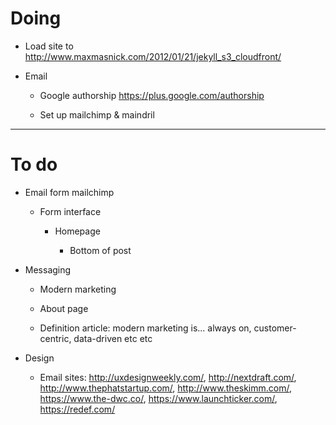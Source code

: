 # Doing

* Load site to http://www.maxmasnick.com/2012/01/21/jekyll_s3_cloudfront/

* Email

    - Google authorship https://plus.google.com/authorship

    - Set up mailchimp & maindril

***

# To do

* Email form mailchimp

    - Form interface

        - Homepage

  		  - Bottom of post

* Messaging

    - Modern marketing

    - About page

    - Definition article: modern marketing is... always on, customer-centric, data-driven etc etc

* Design

    - Email sites: http://uxdesignweekly.com/, http://nextdraft.com/, http://www.thephatstartup.com/, http://www.theskimm.com/, https://www.the-dwc.co/, https://www.launchticker.com/, https://redef.com/